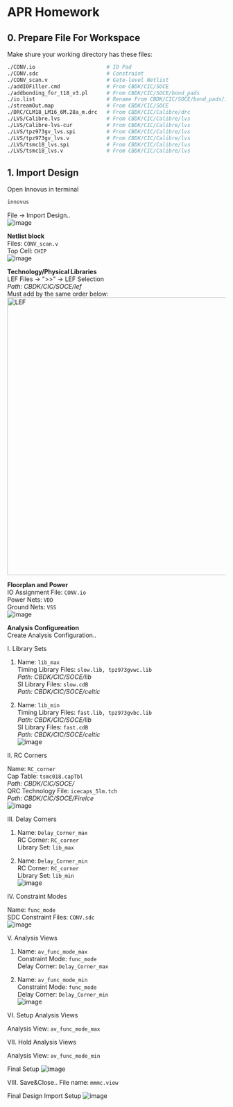 # APR Homework

## 0. Prepare File For Workspace

Make shure your working directory has these files:

```bash
./CONV.io                       # IO Pad
./CONV.sdc                      # Constraint
./CONV_scan.v                   # Gate-level Netlist
./addIOFiller.cmd               # From CBDK/CIC/SOCE
./addbonding_for_t18_v3.pl      # From CBDK/CIC/SOCE/bond_pads
./io.list                       # Rename From CBDK/CIC/SOCE/bond_pads/io_t18.list
./streamOut.map                 # From CBDK/CIC/SOCE
./DRC/CLM18_LM16_6M.28a_m.drc   # From CBDK/CIC/Calibre/drc
./LVS/Calibre.lvs               # From CBDK/CIC/Calibre/lvs
./LVS/Calibre-lvs-cur           # From CBDK/CIC/Calibre/lvs
./LVS/tpz973gv_lvs.spi          # From CBDK/CIC/Calibre/lvs
./LVS/tpz973gv_lvs.v            # From CBDK/CIC/Calibre/lvs
./LVS/tsmc18_lvs.spi            # From CBDK/CIC/Calibre/lvs
./LVS/tsmc18_lvs.v              # From CBDK/CIC/Calibre/lvs
```

## 1. Import Design

Open Innovus in terminal

```bash
innovus
```

File -> Import Design..  
![image](https://github.com/freexd0m0329/Multimedia_Chip/blob/main/APR_HW/img/import.png?raw=true)

**Netlist block**  
Files: `CONV_scan.v`  
Top Cell: `CHIP`  
![image](https://github.com/freexd0m0329/Multimedia_Chip/blob/main/APR_HW/img/import_netlist.png?raw=true)

**Technology/Physical Libraries**  
LEF Files -> ">>" -> LEF Selection  
*Path: CBDK/CIC/SOCE/lef*  
Must add by the same order below:  
<img src="https://github.com/freexd0m0329/Multimedia_Chip/blob/main/APR_HW/img/import_lef.png?raw=true" width="640" alt="LEF"/>

**Floorplan and Power**  
IO Assignment File: `CONV.io`  
Power Nets: `VDD`  
Ground Nets: `VSS`  
![image](https://github.com/freexd0m0329/Multimedia_Chip/blob/main/APR_HW/img/import_fp_pg.png?raw=true)

**Analysis Configureation**  
Create Analysis Configuration..

I. Library Sets

1. Name: `lib_max`  
Timing Library Files: `slow.lib, tpz973gvwc.lib`  
*Path: CBDK/CIC/SOCE/lib*  
SI Library Files: `slow.cdB`  
*Path: CBDK/CIC/SOCE/celtic*  

2. Name: `lib_min`  
Timing Library Files: `fast.lib, tpz973gvbc.lib`  
*Path: CBDK/CIC/SOCE/lib*  
SI Library Files: `fast.cdB`  
*Path: CBDK/CIC/SOCE/celtic*  
![image](https://github.com/freexd0m0329/Multimedia_Chip/blob/main/APR_HW/img/import_mmmc_lib.png?raw=true)

II. RC Corners

Name: `RC_corner`  
Cap Table: `tsmc018.capTbl`  
*Path: CBDK/CIC/SOCE/*  
QRC Technology File: `icecaps_5lm.tch`  
*Path: CBDK/CIC/SOCE/FireIce*  
![image](https://github.com/freexd0m0329/Multimedia_Chip/blob/main/APR_HW/img/import_mmmc_RC.png?raw=true)

III. Delay Corners

1. Name: `Delay_Corner_max`  
RC Corner: `RC_corner`  
Library Set: `lib_max`  

2. Name: `Delay_Corner_min`  
RC Corner: `RC_corner`  
Library Set: `lib_min`  
![image](https://github.com/freexd0m0329/Multimedia_Chip/blob/main/APR_HW/img/import_mmmc_delay.png?raw=true)

IV. Constraint Modes

Name: `func_mode`  
SDC Constraint Files: `CONV.sdc`  
![image](https://github.com/freexd0m0329/Multimedia_Chip/blob/main/APR_HW/img/import_mmmc_constraint.png?raw=true)

V. Analysis Views

1. Name: `av_func_mode_max`  
Constraint Mode: `func_mode`  
Delay Corner: `Delay_Corner_max`  

2. Name: `av_func_mode_min`  
Constraint Mode: `func_mode`  
Delay Corner: `Delay_Corner_min`  
![image](https://github.com/freexd0m0329/Multimedia_Chip/blob/main/APR_HW/img/import_mmmc_av.png?raw=true)

VI. Setup Analysis Views

Analysis View: `av_func_mode_max`

VII. Hold Analysis Views

Analysis View: `av_func_mode_min`

Final Setup
![image](https://github.com/freexd0m0329/Multimedia_Chip/blob/main/APR_HW/img/import_mmmc.png?raw=true)

VIII. Save&Close..
File name: `mmmc.view`

Final Design Import Setup
![image](https://github.com/freexd0m0329/Multimedia_Chip/blob/main/APR_HW/img/import_final.png?raw=true)